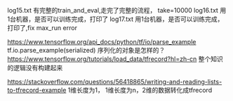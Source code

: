 log15.txt  有完整的train_and_eval,走完了完整的流程， take=10000
log16.txt 用1台机器，是否可以训练完成，打印了
log17.txt 用1台机器，是否可以训练完成，打印了,fix max_run error


https://www.tensorflow.org/api_docs/python/tf/io/parse_example  tf.io.parse_example(serialized)
序列化的对象是怎样的？
https://www.tensorflow.org/tutorials/load_data/tfrecord?hl=zh-cn  整个知识的逻辑没有构建起来

https://stackoverflow.com/questions/56418865/writing-and-reading-lists-to-tfrecord-example  1维长度为1， 1维长度为n，2维的数据转化成tfrecord